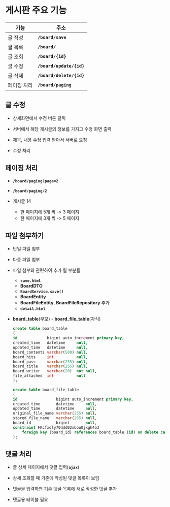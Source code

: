 # 게시판 주요 기능
| 기능 | 주소 |
| --- | --- |
| 글 작성  | **`/board/save`** |
| 글 목록 | **`/board/`** |
| 글 조회 | **`/board/{id}`** |
| 글 수정 | **`/board/update/{id}`** |
| 글 삭제 | **`/board/delete/{id}`** |
| 페이징 처리 | **`/board/paging`** |

## 글 수정

- 상세화면에서 수정 버튼 클릭

- 서버에서 해당 게시글의 정보를 가지고 수정 화면 출력

- 제목, 내용 수정 입력 받아서 서버로 요청

- 수정 처리

## 페이징 처리

- **`/board/paging?page=2`**

- **`/board/paging/2`**

- 게시글 14
    - 한 페이지에 5개 씩 -> 3 페이지
    - 한 페이지에 3개 씩 -> 5 페이지

## 파일 첨부하기

- 단일 파일 첨부

- 다중 파일 첨부

- 파일 첨부와 관련하여 추가 될 부분들
    - **`save.html`**
    - **BoardDTO**
    - **`BoardService.save()`**
    - **BoardEntity**
    - **BoardFileEntity**, **BoardFileRepository** 추가
    - **`detail.html`**

- **board_table**(부모) - **board_file_table**(자식)

    ```sql
    create table board_table
    (
    id             bigint auto_increment primary key,
    created_time   datetime     null,
    updated_time   datetime     null,
    board_contents varchar(500) null,
    board_hits     int          null,
    board_pass     varchar(255) null,
    board_title    varchar(255) null,
    board_writer   varchar(20)  not null,
    file_attached  int          null
    );

    create table board_file_table
    (
    id                 bigint auto_increment primary key,
    created_time       datetime     null,
    updated_time       datetime     null,
    original_file_name varchar(255) null,
    stored_file_name   varchar(255) null,
    board_id           bigint       null,
    constraint FKcfxqly70ddd02xbou0jxgh4o3
        foreign key (board_id) references board_table (id) on delete cascade
    );
    ```

## 댓글 처리

- 글 상세 페이지에서 댓글 입력(**`ajax`**)

- 상세 조회할 때 기존에 작성된 댓글 목록이 보임

- 댓글을 입력하면 기존 댓글 목록에 새로 작성한 댓글 추가

- 댓글용 테이블 필요
